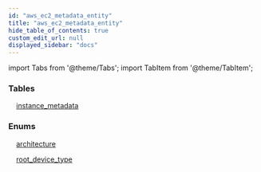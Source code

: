 ```yaml
---
id: "aws_ec2_metadata_entity"
title: "aws_ec2_metadata_entity"
hide_table_of_contents: true
custom_edit_url: null
displayed_sidebar: "docs"
---
```


import Tabs from '@theme/Tabs';
import TabItem from '@theme/TabItem';

<Tabs queryString="view">
  <TabItem value="components" label="Components" default>

### Tables

    [instance_metadata](../../aws/tables/aws_ec2_metadata_entity_instance_metadata.InstanceMetadata)

### Enums
    [architecture](../../aws/enums/aws_ec2_metadata_entity_instance_metadata.Architecture)

    [root_device_type](../../aws/enums/aws_ec2_metadata_entity_instance_metadata.RootDeviceType)

</TabItem>
  <TabItem value="code-examples" label="Code examples">

</TabItem>
</Tabs>
